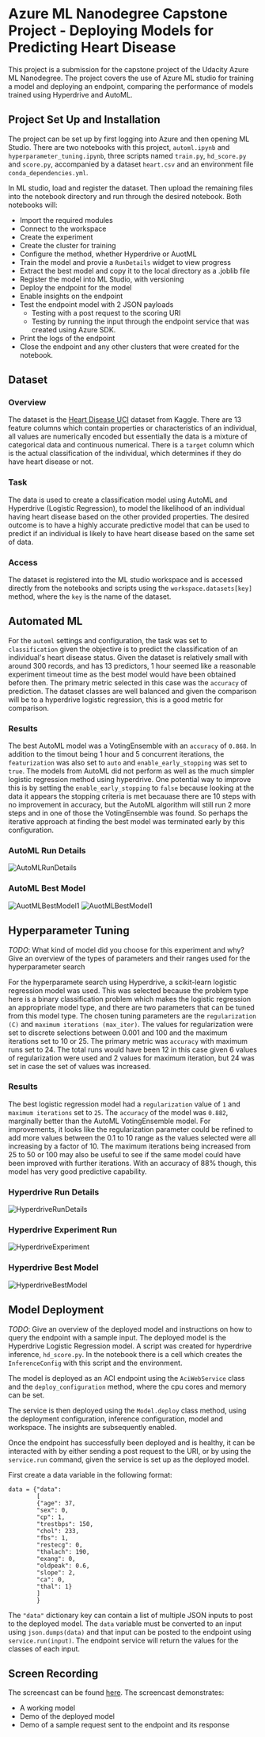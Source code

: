 # Azure ML Nanodegree Capstone Project - Deploying Models for Predicting Heart Disease

This project is a submission for the capstone project of the Udacity Azure ML Nanodegree. The project covers the use of Azure ML studio for training a model and deploying an endpoint, comparing the performance of models trained using Hyperdrive and AutoML. 

## Project Set Up and Installation
The project can be set up by first logging into Azure and then opening ML Studio. There are two notebooks with this project, `automl.ipynb` and `hyperparameter_tuning.ipynb`, three scripts named `train.py`, `hd_score.py` and `score.py`, accompanied by a dataset `heart.csv` and an environment file `conda_dependencies.yml`. 

In ML studio, load and register the dataset. Then upload the remaining files into the notebook directory and run through the desired notebook. Both notebooks will:
- Import the required modules
- Connect to the workspace
- Create the experiment
- Create the cluster for training 
- Configure the method, whether Hyperdrive or AuotML
- Train the model and provie a `RunDetails` widget to view progress
- Extract the best model and copy it to the local directory as a .joblib file
- Register the model into ML Studio, with versioning
- Deploy the endpoint for the model
- Enable insights on the endpoint
- Test the endpoint model with 2 JSON payloads
  - Testing with a post request to the scoring URI
  - Testing by running the input through the endpoint service that was created using Azure SDK.
- Print the logs of the endpoint
- Close the endpoint and any other clusters that were created for the notebook.  

## Dataset
### Overview
The dataset is the [Heart Disease UCI](https://www.kaggle.com/ronitf/heart-disease-uci) dataset from Kaggle. There are 13 feature columns which contain properties or characteristics of an individual, all values are numerically encoded but essentially the data is a mixture of categorical data and continuous numerical. There is a `target` column which is the actual classification of the individual, which determines if they do have heart disease or not.

### Task
The data is used to create a classification model using AutoML and Hyperdrive (Logistic Regression), to model the likelihood of an individual having heart disease based on the other provided properties. The desired outcome is to have a highly accurate predictive model that can be used to predict if an individual is likely to have heart disease based on the same set of data. 

### Access
The dataset is registered into the ML studio workspace and is accessed directly from the notebooks and scripts using the `workspace.datasets[key]` method, where the `key` is the name of the dataset.

## Automated ML
For the `automl` settings and configuration, the task was set to `classification` given the objective is to predict the classification of an individual's heart disease status. Given the dataset is relatively small with around 300 records, and has 13 predictors, 1 hour seemed like a reasonable experiment timeout time as the best model would have been obtained before then. The primary metric selected in this case was the `accuracy` of prediction. The dataset classes are well balanced and given the comparison will be to a hyperdrive logistic regression, this is a good metric for comparison. 

### Results
The best AutoML model was a VotingEnsemble with an `accuracy` of `0.868`. In addition to the timout being 1 hour and 5 concurrent iterations, the `featurization` was also set to `auto` and `enable_early_stopping` was set to `true`. The models from AutoML did not perform as well as the much simpler logistic regression method using hyperdrive. One potential way to improve this is by setting the `enable_early_stopping` to `false` because looking at the data it appears the stopping criteria is met becauase there are 10 steps with no improvement in accuracy, but the AutoML algorithm will still run 2 more steps and in one of those the VotingEnsemble was found. So perhaps the iterative approach at finding the best model was terminated early by this configuration. 

### AutoML Run Details
![AutoMLRunDetails](images/AutoML_RunDetails.PNG)
### AutoML Best Model
![AuotMLBestModel1](images/AutoML_BestModel.PNG)
![AuotMLBestModel1](images/AutoML_BestModel_2.PNG)

## Hyperparameter Tuning
*TODO*: What kind of model did you choose for this experiment and why? Give an overview of the types of parameters and their ranges used for the hyperparameter search

For the hyperparamete search using Hyperdrive, a scikit-learn logistic regression model was used. This was selected because the problem type here is a binary classification problem which makes the logistic regression an appropriate model type, and there are two parameters that can be tuned from this model type. The chosen tuning parameters are the `regularization (C)` and `maximum iterations (max_iter)`. The values for regularization were set to discrete selections between 0.001 and 100 and the maximum iterations set to 10 or 25. The primary metric was `accuracy` with maximum runs set to 24. The total runs would have been 12 in this case given 6 values of regularization were used and 2 values for maximum iteration, but 24 was set in case the set of values was increased.

### Results
The best logistic regression model had a `regularization` value of `1` and `maximum iterations` set to `25`. The `accuracy` of the model was `0.882`, marginally better than the AutoML VotingEnsemble model. For improvements, it looks like the regularization parameter could be refined to add more values between the 0.1 to 10 range as the values selected were all increasing by a factor of 10. The maximum iterations being increased from 25 to 50 or 100 may also be useful to see if the same model could have been improved with further iterations. With an accuracy of 88% though, this model has very good predictive capability.

### Hyperdrive Run Details
![HyperdriveRunDetails](images/HyperDrive_RunDetails.PNG)
### Hyperdrive Experiment Run
![HyperdriveExperiment](images/HyperDrive_ExperimentRun.PNG)
### Hyperdrive Best Model
![HyperdriveBestModel](images/Hyperdrive_BestModel.PNG)


## Model Deployment
*TODO*: Give an overview of the deployed model and instructions on how to query the endpoint with a sample input.
The deployed model is the Hyperdrive Logistic Regression model. A script was created for hyperdrive inference, `hd_score.py`. In the notebook there is a cell which creates the `InferenceConfig` with this script and the environment. 

The model is deployed as an ACI endpoint using the `AciWebService` class and the `deploy_configuration` method, where the cpu cores and memory can be set. 

The service is then deployed using the `Model.deploy` class method, using the deployment configuration, inference configuration, model and workspace. The insights are subsequently enabled. 

Once the endpoint has successfully been deployed and is healthy, it can be interacted with by either sending a post request to the URI, or by using the `service.run` command, given the service is set up as the deployed model. 

First create a data variable in the following format:
```
data = {"data": 
        [
        {"age": 37,
        "sex": 0,
        "cp": 1,
        "trestbps": 150,
        "chol": 233,
        "fbs": 1,
        "restecg": 0,
        "thalach": 190,
        "exang": 0,
        "oldpeak": 0.6,
        "slope": 2,
        "ca": 0,
        "thal": 1}
        ]
        }
```
The `"data"` dictionary key can contain a list of multiple JSON inputs to post to the deployed model. The `data` variable must be converted to an input using `json.dumps(data)` and that input can be posted to the endpoint using `service.run(input)`. The endpoint service will return the values for the classes of each input.


## Screen Recording
The screencast can be found [here](https://www.youtube.com/watch?v=hZM1Ci5-v-4).
The screencast demonstrates:
- A working model
- Demo of the deployed model
- Demo of a sample request sent to the endpoint and its response
